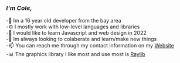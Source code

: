 ### ***I'm Cole,***

-🌊 Im a 16 year old developer from the bay area<br>
-⚙️ I mostly work with low-level languages and libraries<br>
-🤔 I would like to learn Javascript and web design in 2022<br>
-👯 Im always looking to colaberate and learn/make new things<br>
-📫 You can reach me through my contact information on my [Website](https://blur288.github.io/src/Contact.html)<br>
-📊 The graphics library I like most and use most is [Raylib](https://www.raylib.com/)<br>



<!--
**blur288/blur288** is a ✨ _special_ ✨ repository because its `README.md` (this file) appears on your GitHub profile.

Here are some ideas to get you started:

- 🔭 I’m currently working on ...
- 🌱 I’m currently learning ...
- 👯 I’m looking to collaborate on ...
- 🤔 I’m looking for help with ...
- 💬 Ask me about ...
- 📫 How to reach me: ...
- 😄 Pronouns: ...
- ⚡ Fun fact: ...
-->
